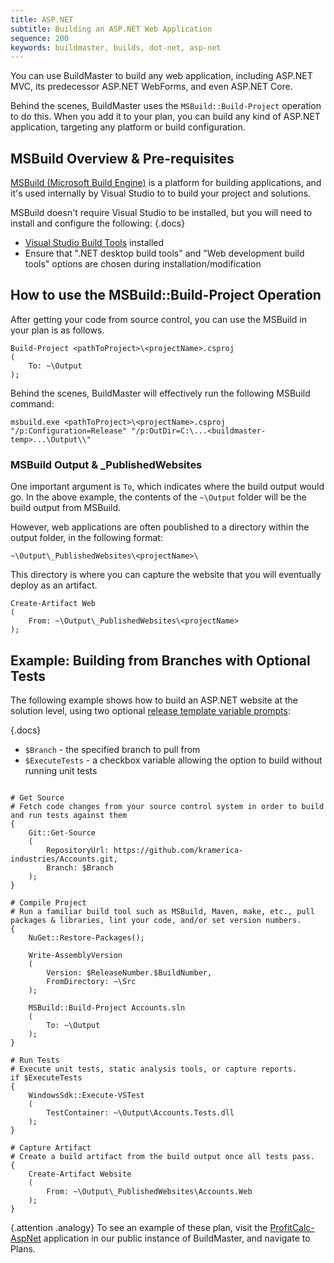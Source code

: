 ```yaml
---
title: ASP.NET
subtitle: Building an ASP.NET Web Application
sequence: 200
keywords: buildmaster, builds, dot-net, asp-net
---
```


You can use BuildMaster to build any web application, including ASP.NET MVC, its predecessor ASP.NET WebForms, and even ASP.NET Core.

Behind the scenes, BuildMaster uses the `MSBuild::Build-Project` operation to do this. When you add it to your plan, you can build any kind of ASP.NET application, targeting any platform or build configuration.

## MSBuild Overview & Pre-requisites

[MSBuild (Microsoft Build Engine)](https://docs.microsoft.com/en-us/visualstudio/msbuild/msbuild) is a platform for building applications, and it's used internally by Visual Studio to to build your project and solutions. 

MSBuild doesn't require Visual Studio to be installed, but you will need to install and configure the following:
{.docs}
 - [Visual Studio Build Tools](https://visualstudio.microsoft.com/downloads) installed
 - Ensure that ".NET desktop build tools" and "Web development build tools" options are chosen during installation/modification

## How to use the MSBuild::Build-Project Operation

After getting your code from source control, you can use the MSBuild in your plan is as follows.

```
Build-Project <pathToProject>\<projectName>.csproj
(
    To: ~\Output
);
```

Behind the scenes, BuildMaster will effectively run the following MSBuild command:

```
msbuild.exe <pathToProject>\<projectName>.csproj "/p:Configuration=Release" "/p:OutDir=C:\...<buildmaster-temp>...\Output\\"
```

### MSBuild Output & _PublishedWebsites 

One important argument is `To`, which indicates where the build output would go. In the above example, the contents of the `~\Output` folder will be the build output from MSBuild.

However, web applications are often poublished to a directory within the output folder, in the following format:

```
~\Output\_PublishedWebsites\<projectName>\
```

This directory is where you can capture the website that you will eventually deploy as an artifact.

```
Create-Artifact Web
(
    From: ~\Output\_PublishedWebsites\<projectName>
);
```

## Example: Building from Branches with Optional Tests

The following example shows how to build an ASP.NET website at the solution level, using two optional [release template variable prompts](/support/documentation/buildmaster/releases/templates#components):

{.docs}
 - `$Branch` - the specified branch to pull from
 - `$ExecuteTests` - a checkbox variable allowing the option to build without running unit tests

```

# Get Source
# Fetch code changes from your source control system in order to build and run tests against them
{
    Git::Get-Source
    (
        RepositoryUrl: https://github.com/kramerica-industries/Accounts.git,
        Branch: $Branch
    );
}

# Compile Project
# Run a familiar build tool such as MSBuild, Maven, make, etc., pull packages & libraries, lint your code, and/or set version numbers.
{
    NuGet::Restore-Packages();

    Write-AssemblyVersion
    (
        Version: $ReleaseNumber.$BuildNumber,
        FromDirectory: ~\Src
    );

    MSBuild::Build-Project Accounts.sln
    (
        To: ~\Output
    );
}

# Run Tests
# Execute unit tests, static analysis tools, or capture reports.
if $ExecuteTests
{
    WindowsSdk::Execute-VSTest
    (
        TestContainer: ~\Output\Accounts.Tests.dll
    );
}

# Capture Artifact
# Create a build artifact from the build output once all tests pass.
{
    Create-Artifact Website
    (
        From: ~\Output\_PublishedWebsites\Accounts.Web
    );
}
```

{.attention .analogy} To see an example of these plan, visit the [ProfitCalc-AspNet](https://buildmaster.inedo.com/applications/35/) application in our public instance of BuildMaster, and navigate to Plans.
